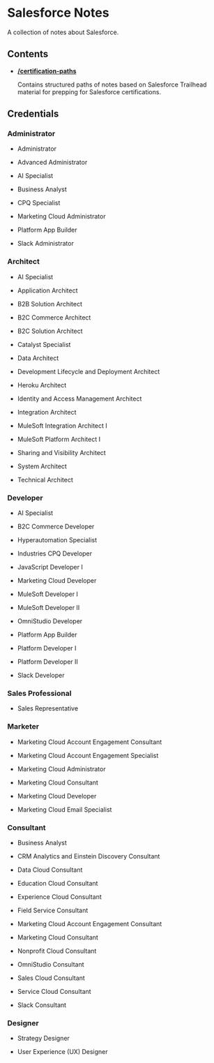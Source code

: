 # Salesforce Notes
A collection of notes about Salesforce.


## Contents

- **[/certification-paths](./certification-paths/)**

	Contains structured paths of notes based on Salesforce Trailhead material for prepping for Salesforce certifications.

## Credentials

### Administrator

- Administrator

- Advanced Administrator

- AI Specialist

- Business Analyst

- CPQ Specialist

- Marketing Cloud Administrator

- Platform App Builder

- Slack Administrator

### Architect

- AI Specialist

- Application Architect

- B2B Solution Architect

- B2C Commerce Architect

- B2C Solution Architect

- Catalyst Specialist

- Data Architect

- Development Lifecycle and Deployment Architect

- Heroku Architect

- Identity and Access Management Architect

- Integration Architect

- MuleSoft Integration Architect I

- MuleSoft Platform Architect I

- Sharing and Visibility Architect

- System Architect

- Technical Architect

### Developer

- AI Specialist

- B2C Commerce Developer

- Hyperautomation Specialist

- Industries CPQ Developer

- JavaScript Developer I

- Marketing Cloud Developer

- MuleSoft Developer I

- MuleSoft Developer II

- OmniStudio Developer

- Platform App Builder

- Platform Developer I

- Platform Developer II

- Slack Developer

### Sales Professional

- Sales Representative

### Marketer

- Marketing Cloud Account Engagement Consultant

- Marketing Cloud Account Engagement Specialist

- Marketing Cloud Administrator

- Marketing Cloud Consultant

- Marketing Cloud Developer

- Marketing Cloud Email Specialist

### Consultant

- Business Analyst

- CRM Analytics and Einstein Discovery Consultant

- Data Cloud Consultant

- Education Cloud Consultant

- Experience Cloud Consultant

- Field Service Consultant

- Marketing Cloud Account Engagement Consultant

- Marketing Cloud Consultant

- Nonprofit Cloud Consultant

- OmniStudio Consultant

- Sales Cloud Consultant

- Service Cloud Consultant

- Slack Consultant

### Designer

- Strategy Designer

- User Experience (UX) Designer